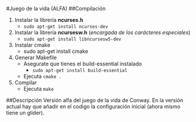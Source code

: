 #Juego de la vida (ALFA)
##Compilación
1. Instalar la librería **ncurses.h**
	* `sudo apt-get install ncurses-dev`
2. Instalar la librería **ncursesw.h** (*encargada de los carácteres especiales*)
 	* `sudo apt-get install libncursesw5-dev`
3. Instalar cmake
	* sudo apt-get install cmake
4. Generar Makefile
	* Asegurate que tienes el build-essential instalado
		* `sudo apt-get install build-essential`
	* Ejecuta `cmake .`
5. Compilar
	* Ejecuta `make`


##Descripción
Versión alfa del juego de la vida de Conway.
En la versión actual hay que añadir en el codigo la configuración inicial (ahora mismo tiene un glider).
